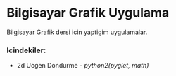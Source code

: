 Bilgisayar Grafik Uygulama
==========================
Bilgisayar Grafik dersi icin yaptigim uygulamalar.


### Icindekiler:
- 2d Ucgen Dondurme - *python2(pyglet, math)*
